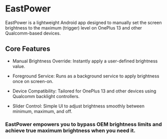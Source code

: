 # EastPower #

EastPower is a lightweight Android app designed to manually set the screen brightness to the maximum (trigger) level on OnePlus 13 and other Qualcomm-based devices.

## Core Features ## 

- Manual Brightness Override: Instantly apply a user-defined brightness value.

- Foreground Service: Runs as a background service to apply brightness once on screen-on.

- Device Compatibility: Tailored for OnePlus 13 and other devices using Qualcomm backlight controllers.

- Slider Control: Simple UI to adjust brightness smoothly between minimum, maximum, and off.

### EastPower empowers you to bypass OEM brightness limits and achieve true maximum brightness when you need it. ###
